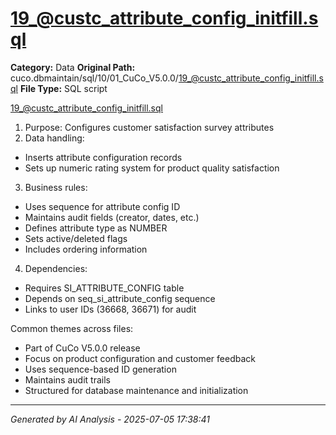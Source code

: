 # 19_@custc_attribute_config_initfill.sql

**Category:** Data
**Original Path:** cuco.dbmaintain/sql/10/01_CuCo_V5.0.0/19_@custc_attribute_config_initfill.sql
**File Type:** SQL script

19_@custc_attribute_config_initfill.sql
1. Purpose: Configures customer satisfaction survey attributes
2. Data handling:
- Inserts attribute configuration records
- Sets up numeric rating system for product quality satisfaction
3. Business rules:
- Uses sequence for attribute config ID
- Maintains audit fields (creator, dates, etc.)
- Defines attribute type as NUMBER
- Sets active/deleted flags
- Includes ordering information
4. Dependencies:
- Requires SI_ATTRIBUTE_CONFIG table
- Depends on seq_si_attribute_config sequence
- Links to user IDs (36668, 36671) for audit

Common themes across files:
- Part of CuCo V5.0.0 release
- Focus on product configuration and customer feedback
- Uses sequence-based ID generation
- Maintains audit trails
- Structured for database maintenance and initialization

---
*Generated by AI Analysis - 2025-07-05 17:38:41*
